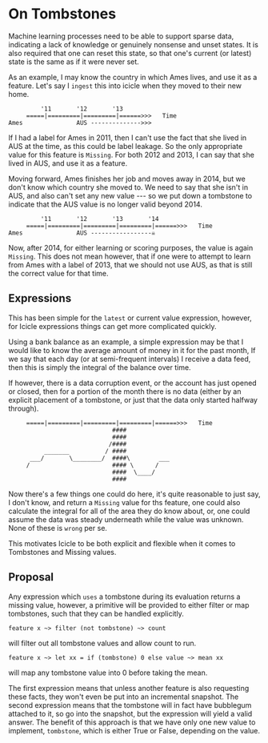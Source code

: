 On Tombstones
=============
Machine learning processes need to be able to support sparse data, indicating a lack of knowledge or genuinely nonsense and unset states.
It is also required that one can reset this state, so that one's current (or latest) state is the same as if it were never set.

As an example, I may know the country in which Ames lives, and use it as a feature. Let's say I `ingest` this into icicle when they
moved to their new home.
```
         '11       '12       '13
     =====|=========|=========|======>>>   Time
Ames               AUS -------------->>>

```

If I had a label for Ames in 2011, then I can't use the fact that she lived in AUS at the time, as this could be label leakage. So the
only appropriate value for this feature is `Missing`. For both 2012 and 2013, I can say that she lived in AUS, and use it as a feature.

Moving forward, Ames finishes her job and moves away in 2014, but we don't know which country she moved to. We need to say that she isn't
in AUS, and also can't set any new value --- so we put down a tombstone to indicate that the AUS value is no longer valid beyond 2014.
```
         '11       '12       '13       '14
     =====|=========|=========|=========|======>>>   Time
Ames               AUS -----------------☠

```
Now, after 2014, for either learning or scoring purposes, the value is again `Missing`. This does not mean however, that if one were to
attempt to learn from Ames with a label of 2013, that we should not use AUS, as that is still the correct value for that time.

Expressions
-----------
This has been simple for the `latest` or current value expression, however, for Icicle expressions things can get more complicated quickly.

Using a bank balance as an example, a simple expression may be that I would like to know the average amount of money in it for the past month,
If we say that each day (or at semi-frequent intervals) I receive a data feed, then this is simply the integral of the balance over time.

If however, there is a data corruption event, or the account has just opened or closed, then for a portion of the month there is no data
(either by an explicit placement of a tombstone, or just that the data only started halfway through).
```
     =====|=========|=========|=========|======>>>   Time
                             ####
                             ####
                            /####
          _______          / ####
      ___/       \________/  ####\        ___
     /                       #### \      /
                             ####  \____/
                             ####
```

Now there's a few things one could do here, it's quite reasonable to just say, I don't know, and return a `Missing` value for ths feature,
one could also calculate the integral for all of the area they do know about, or, one could assume the data was steady underneath while the
value was unknown. None of these is `wrong` per se.

This motivates Icicle to be both explicit and flexible when it comes to Tombstones and Missing values.

Proposal
--------
Any expression which `uses` a tombstone during its evaluation returns a missing value, however, a primitive will be provided to either
filter or map tombstones, such that they can be handled explicitly.

```
feature x ~> filter (not tombstone) ~> count
```
will filter out all tombstone values and allow count to run.
```
feature x ~> let xx = if (tombstone) 0 else value ~> mean xx
```
will map any tombstone value into 0 before taking the mean.

The first expression means that unless another feature is also requesting these facts, they won't even be put into an incremental snapshot.
The second expression means that the tombstone will in fact have bubblegum attached to it, so go into the snapshot, but the expression will
yield a valid answer. The benefit of this approach is that we have only one new value to implement, `tombstone`, which is either True or False,
depending on the value.
